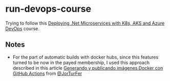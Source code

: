 # run-devops-course

Trying to follow this [Deploying .Net Microservices with K8s, AKS and Azure DevOps](https://www.udemy.com/course/deploying-net-microservices-with-k8s-aks-and-azure-devops/) course.

## Notes
- For the part of automatic builds with docker hubs, since this features turned to be now in the payed membership, I used this approach described in this article [Generando y publicando imágenes Docker con GitHub Actions](https://www.fixedbuffer.com/publicando-imagenes-docker-con-github-actions/) from [@JorTurFer](https://github.com/JorTurFer)
